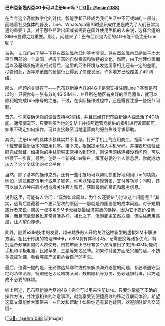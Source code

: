 **巴布亞新幾內亞4G卡可以注册line吗？[[TG💪+ @esim1088](https://t.me/s/esim1088)]**

在当今这个高度数字化的时代，智能手机已经成为我们生活中不可或缺的一部分。而随着社交媒体的普及，Line、WhatsApp等即时通讯软件更是成为了人们日常沟通的重要工具。对于那些经常出国或者需要在国外使用手机的人来说，选择合适的SIM卡显得尤为重要。那么，问题来了：巴布亞新幾內亞的4G卡能不能注册Line呢？

首先，让我们来了解一下巴布亞新幾內亞的基本情况。巴布亞新幾內亞是位于南太平洋西部的一个岛国，拥有丰富的自然资源和独特的文化。然而，由于地理位置偏远以及基础设施建设相对落后，这里的网络环境与发达国家相比还有一定的差距。尽管如此，近年来该国的通信行业得到了快速发展，许多地方已经覆盖了4G网络。

那么，问题的关键在于——巴布亞新幾內亞的4G卡是否支持注册Line？答案是可以的！只要你有一张有效的4G SIM卡，并且所在地区有良好的信号覆盖，就可以顺利地完成Line账号的注册。不过，在实际操作过程中，还是需要注意一些细节问题。

首先，你需要确保你的设备支持4G网络，并且已经在巴布亞新幾內亞激活了4G功能。通常情况下，只要购买当地的SIM卡并按照运营商提供的指引进行设置即可。如果不确定如何操作，可以直接联系当地运营商的服务热线寻求帮助。

其次，注册Line的具体步骤其实并不复杂。打开手机上的应用商店，搜索“Line”并下载安装最新版本的应用程序。接下来，根据提示输入手机号码，并接收短信验证码完成验证。如果你的手机能够正常接收到短信，则说明网络连接没有问题，可以继续下一步骤。最后，创建一个新的Line账户，填写必要的个人信息后，你就成功加入了这个全球化的社交平台！

当然，除了基本的操作之外，还有一些小技巧可以帮助你更好地利用Line的功能。例如，通过绑定信用卡或电子钱包，你可以轻松实现转账、支付等功能；同时，还可以加入各种兴趣小组或者关注官方账号，获取最新的资讯和服务信息。

说到这里，可能有人会问：“既然如此简单，为什么还要专门讨论这个问题呢？”其实，这背后隐藏着一个更深层次的原因——那就是跨国通信的成本问题。对于短期旅行者来说，购买一张本地SIM卡无疑是最经济实惠的选择，因为它不仅价格低廉，而且流量套餐也非常灵活多样。相比之下，漫游服务虽然方便，但往往费用高昂，让人望而却步。

此外，随着eSIM技术的发展，越来越多的人开始关注这种新型的虚拟SIM卡解决方案。相比于传统的物理SIM卡，eSIM具有体积小巧、无需更换等诸多优点，特别适合频繁出国的人群使用。目前市面上已经有多个品牌推出了支持eSIM功能的手机和平板电脑，比如苹果、三星等知名品牌。如果你对这方面感兴趣的话，不妨多做些功课，看看哪些产品更适合自己的需求。

最后，值得一提的是，无论你选择哪种方式来解决海外通信的问题，都必须遵守当地的法律法规。特别是在涉及跨境交易、数据隐私等方面，务必谨慎行事，以免造成不必要的麻烦。

综上所述，巴布亞新幾內亞的4G卡完全可以用来注册Line。只要你掌握了正确的操作方法，并注意相关的注意事项，就能享受到便捷高效的移动互联网体验。希望这篇文章能给大家带来一些启发和帮助！如果你还有其他疑问，欢迎随时留言交流哦~

[[TG💪+ @esim1088](https://t.me/s/esim1088) ![Image](https://i.postimg.cc/4NQfJmqS/Snipaste-2025-05-13-00-14-12.png)]